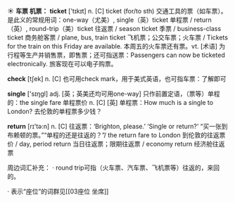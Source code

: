 ☀ <span class="category">**车票 机票：**</span>
<span class="vocabulary">**ticket**</span> ['tɪkɪt] 
<span class="definition">n. [C] ticket (for/to sth) 交通工具的票（如车票）。是此义的常规用词：</span>one-way（尤美）, single（英）ticket 单程票 / return（英）, round-trip（美）ticket 往返票 / season ticket 季票 / business-class ticket 商务舱客票 / plane, bus, train ticket 飞机票；公交车票；火车票 / Tickets for the train on this Friday are available. 本周五的火车票还有票。<span class="definition">vt. [术语] 为行程等生产并销售票，即售票；还可指送票：</span>Passengers can now be ticketed electronically. 旅客现在可以电子购票。

<span class="vocabulary">**check**</span> [tʃek] 
<span class="definition">n. [C] 也可用check mark，用于美式英语，也可指车票：</span>了解即可

<span class="vocabulary">**single**</span> ['sɪŋɡl] 
<span class="definition">adj. [英；英美还均可用one-way] 只作前置定语，（票等）单程的：</span>the single fare 单程票价 <span class="definition">n. [C] [英] 单程票：</span>How much is a single to London? 去伦敦的单程票多少钱？

<span class="vocabulary">**return**</span> [rɪ'tə:n] 
<span class="definition">n. [C] 往返票：</span>‘Brighton, please.’ ‘Single or return?’ “买一张到布赖顿的票。”“单程的还是往返的？”/ the return fare to London 到伦敦的往返票价 / day, period return 当日往返票；限期往返票 / economy return 经济舱往返票 

周边词汇补充：
· round trip可指（火车票、汽车票、飞机票等）往返的，来回的。

· 表示“座位”的词群见[[03座位 坐席]]
